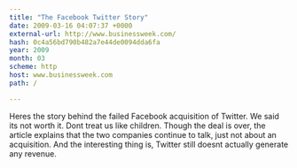 ```yaml
---
title: "The Facebook Twitter Story"
date: 2009-03-16 04:07:37 +0000
external-url: http://www.businessweek.com/
hash: 0c4a56bd790b482a7e44de0094dda6fa
year: 2009
month: 03
scheme: http
host: www.businessweek.com
path: /

---
```


Heres the story behind the failed Facebook acquisition of Twitter. We said its not worth it. Dont treat us like children. Though the deal is over, the article explains that the two companies continue to talk, just not about an acquisition. And the interesting thing is, Twitter still doesnt actually generate any revenue.
